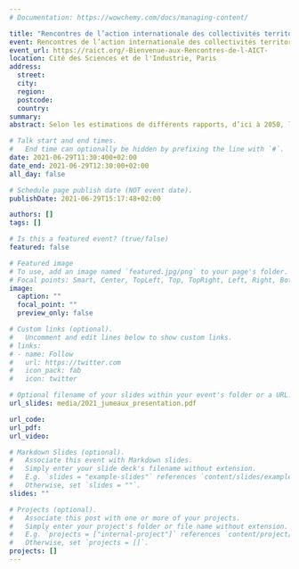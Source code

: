```yaml
---
# Documentation: https://wowchemy.com/docs/managing-content/

title: "Rencontres de l’action internationale des collectivités territoriales : Peut-on s'inspirer de villes au climat différent pour anticiper les impacts du changement climatique et les solutions d'adaptation?"
event: Rencontres de l’action internationale des collectivités territoriales 
event_url: https://raict.org/-Bienvenue-aux-Rencontres-de-l-AICT-
location: Cité des Sciences et de l'Industrie, Paris
address: 
  street: 
  city:
  region:
  postcode:
  country:
summary:
abstract: Selon les estimations de différents rapports, d’ici à 2050, l’impact du changement climatique sur la réalité de nos territoires sera comparable au climat actuellement existant sur d’autres territoires dans d’autres pays, dont le profil géographique et morphologique est similaire. Toulouse par exemple, aura ainsi le climat de Tunis (ou Séville) et Düsseldorf héritera des caractéristiques climatiques de Toulouse. Dans ces conditions, il paraît pertinent – voire déterminant au regard de l’urgence d’agir aujourd’hui pour demain – de se rapprocher de ses (futurs) semblables ou « villes jumelles climatiques », pour des informations, des projets et des actions – voire également pour permettre à une collectivité d’adapter sa politique internationale au plus près de ses politiques publiques (mobilité, logement, participation citoyenne, biodiversité…). La session propose d’explorer les potentialités d’une contribution efficace et durable de l’AICT à la transition écologique. Comment identifier des actions illustratives et des solutions pour aujourd’hui et pour demain ? Cet outil peut-il permettre d’animer autrement et à plusieurs une coopération autour des enjeux climatiques ?

# Talk start and end times.
#   End time can optionally be hidden by prefixing the line with `#`.
date: 2021-06-29T11:30:400+02:00
date_end: 2021-06-29T12:30:00+02:00
all_day: false

# Schedule page publish date (NOT event date).
publishDate: 2021-06-29T15:17:48+02:00

authors: []
tags: []

# Is this a featured event? (true/false)
featured: false

# Featured image
# To use, add an image named `featured.jpg/png` to your page's folder. 
# Focal points: Smart, Center, TopLeft, Top, TopRight, Left, Right, BottomLeft, Bottom, BottomRight.
image:
  caption: ""
  focal_point: ""
  preview_only: false

# Custom links (optional).
#   Uncomment and edit lines below to show custom links.
# links:
# - name: Follow
#   url: https://twitter.com
#   icon_pack: fab
#   icon: twitter

# Optional filename of your slides within your event's folder or a URL.
url_slides: media/2021_jumeaux_presentation.pdf

url_code:
url_pdf: 
url_video:

# Markdown Slides (optional).
#   Associate this event with Markdown slides.
#   Simply enter your slide deck's filename without extension.
#   E.g. `slides = "example-slides"` references `content/slides/example-slides.md`.
#   Otherwise, set `slides = ""`.
slides: ""

# Projects (optional).
#   Associate this post with one or more of your projects.
#   Simply enter your project's folder or file name without extension.
#   E.g. `projects = ["internal-project"]` references `content/project/deep-learning/index.md`.
#   Otherwise, set `projects = []`.
projects: []
---
```



